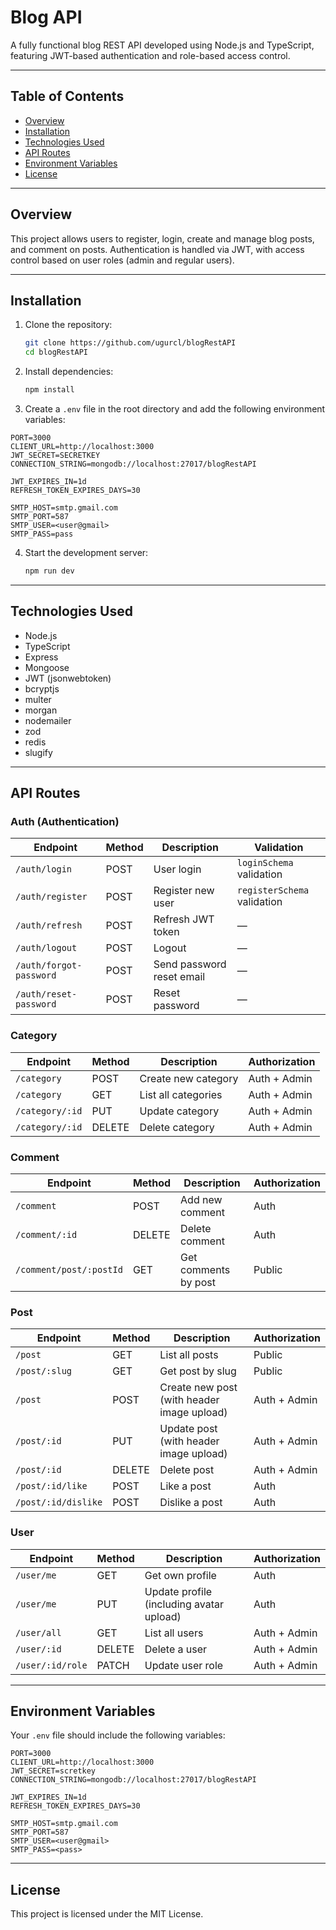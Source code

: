 
# Blog API

A fully functional blog REST API developed using Node.js and TypeScript, featuring JWT-based authentication and role-based access control.

---

## Table of Contents

- [Overview](#overview)  
- [Installation](#installation)  
- [Technologies Used](#technologies-used)  
- [API Routes](#api-routes)  
- [Environment Variables](#environment-variables)  
- [License](#license)

---

## Overview

This project allows users to register, login, create and manage blog posts, and comment on posts. Authentication is handled via JWT, with access control based on user roles (admin and regular users).

---

## Installation

1. Clone the repository:  
   ```bash
   git clone https://github.com/ugurcl/blogRestAPI
   cd blogRestAPI
   ```

2. Install dependencies:  
   ```bash
   npm install
   ```

3. Create a `.env` file in the root directory and add the following environment variables:

```env
PORT=3000
CLIENT_URL=http://localhost:3000
JWT_SECRET=SECRETKEY
CONNECTION_STRING=mongodb://localhost:27017/blogRestAPI

JWT_EXPIRES_IN=1d
REFRESH_TOKEN_EXPIRES_DAYS=30

SMTP_HOST=smtp.gmail.com
SMTP_PORT=587
SMTP_USER=<user@gmail>
SMTP_PASS=pass
```

4. Start the development server:  
   ```bash
   npm run dev
   ```

---

## Technologies Used

- Node.js  
- TypeScript  
- Express  
- Mongoose  
- JWT (jsonwebtoken)  
- bcryptjs  
- multer  
- morgan  
- nodemailer  
- zod  
- redis  
- slugify  

---

## API Routes

### Auth (Authentication)

| Endpoint             | Method | Description                  | Validation           |
|----------------------|--------|------------------------------|----------------------|
| `/auth/login`        | POST   | User login                   | `loginSchema` validation |
| `/auth/register`     | POST   | Register new user            | `registerSchema` validation |
| `/auth/refresh`      | POST   | Refresh JWT token            | —                    |
| `/auth/logout`       | POST   | Logout                      | —                    |
| `/auth/forgot-password` | POST | Send password reset email    | —                    |
| `/auth/reset-password` | POST  | Reset password               | —                    |

### Category

| Endpoint            | Method | Description                  | Authorization        |
|---------------------|--------|------------------------------|----------------------|
| `/category`         | POST   | Create new category           | Auth + Admin         |
| `/category`         | GET    | List all categories           | Auth + Admin         |
| `/category/:id`     | PUT    | Update category               | Auth + Admin         |
| `/category/:id`     | DELETE | Delete category               | Auth + Admin         |

### Comment

| Endpoint              | Method | Description                     | Authorization        |
|-----------------------|--------|---------------------------------|----------------------|
| `/comment`            | POST   | Add new comment                 | Auth                 |
| `/comment/:id`        | DELETE | Delete comment                  | Auth                 |
| `/comment/post/:postId`| GET   | Get comments by post            | Public                |

### Post

| Endpoint             | Method | Description                    | Authorization        |
|----------------------|--------|--------------------------------|----------------------|
| `/post`              | GET    | List all posts                  | Public               |
| `/post/:slug`        | GET    | Get post by slug                | Public               |
| `/post`              | POST   | Create new post (with header image upload) | Auth + Admin         |
| `/post/:id`          | PUT    | Update post (with header image upload) | Auth + Admin         |
| `/post/:id`          | DELETE | Delete post                    | Auth + Admin         |
| `/post/:id/like`     | POST   | Like a post                    | Auth                 |
| `/post/:id/dislike`  | POST   | Dislike a post                 | Auth                 |

### User

| Endpoint            | Method | Description                   | Authorization        |
|---------------------|--------|------------------------------|----------------------|
| `/user/me`          | GET    | Get own profile               | Auth                 |
| `/user/me`          | PUT    | Update profile (including avatar upload) | Auth          |
| `/user/all`         | GET    | List all users                | Auth + Admin         |
| `/user/:id`         | DELETE | Delete a user                | Auth + Admin         |
| `/user/:id/role`    | PATCH  | Update user role             | Auth + Admin         |

---

## Environment Variables

Your `.env` file should include the following variables:

```env
PORT=3000
CLIENT_URL=http://localhost:3000
JWT_SECRET=scretkey
CONNECTION_STRING=mongodb://localhost:27017/blogRestAPI

JWT_EXPIRES_IN=1d
REFRESH_TOKEN_EXPIRES_DAYS=30

SMTP_HOST=smtp.gmail.com
SMTP_PORT=587
SMTP_USER=<user@gmail>
SMTP_PASS=<pass>
```

---

## License

This project is licensed under the MIT License.
